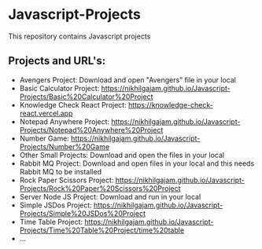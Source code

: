# Javascript-Projects
This repository contains Javascript projects



## Projects and URL's:
- Avengers Project: Download and open "Avengers" file in your local
- Basic Calculator Project: https://nikhilgajam.github.io/Javascript-Projects/Basic%20Calculator%20Project
- Knowledge Check React Project: https://knowledge-check-react.vercel.app
- Notepad Anywhere Project: https://nikhilgajam.github.io/Javascript-Projects/Notepad%20Anywhere%20Project
- Number Game: https://nikhilgajam.github.io/Javascript-Projects/Number%20Game
- Other Small Projects: Download and open the files in your local
- Rabbit MQ Project: Download and open files in your local and this needs Rabbit MQ to be installed
- Rock Paper Scissors Project: https://nikhilgajam.github.io/Javascript-Projects/Rock%20Paper%20Scissors%20Project
- Server Node JS Project: Download and run in your local
- Simple JSDos Project: https://nikhilgajam.github.io/Javascript-Projects/Simple%20JSDos%20Project
- Time Table Project: https://nikhilgajam.github.io/Javascript-Projects/Time%20Table%20Project/time%20table
- ...
